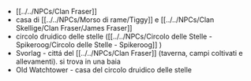 - [[../../NPCs/Clan Fraser]]
- casa di [[../../NPCs/Morso di rame/Tiggy]] e [[../../NPCs/Clan Skellige/Clan Fraser/James Fraser]]
- circolo druidico delle stelle ([[../../NPCs/Circolo delle Stelle - Spikeroog/Circolo delle Stelle - Spikeroog]] )
- Svorlag - cittá del [[../../NPCs/Clan Fraser]] (taverna, campi coltivati e allevamenti). si trova in una baia
- Old Watchtower - casa del circolo druidico delle stelle